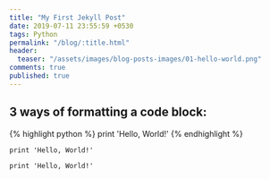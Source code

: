 ```yaml
---
title: "My First Jekyll Post"
date: 2019-07-11 23:55:59 +0530
tags: Python
permalink: "/blog/:title.html"
header:
  teaser: "/assets/images/blog-posts-images/01-hello-world.png"
comments: true
published: true
---
```


## 3 ways of formatting a code block:

{% highlight python %}
print 'Hello, World!'
{% endhighlight %}


```
print 'Hello, World!'
```


`print 'Hello, World!'`
